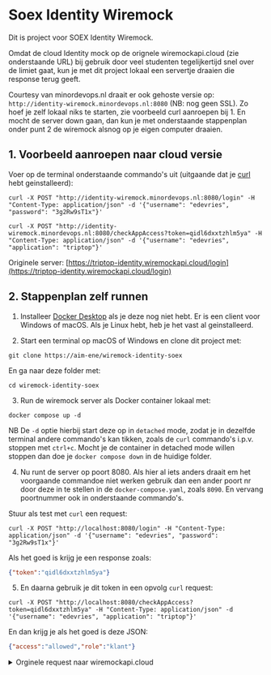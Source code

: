 # Soex Identity Wiremock

Dit is project voor SOEX Identity Wiremock.

Omdat de cloud Identity mock op de orignele wiremockapi.cloud (zie onderstaande URL) bij gebruik door veel studenten tegelijkertijd snel over de limiet gaat, kun je met dit project lokaal een servertje draaien die response terug geeft.

Courtesy van minordevops.nl draait er ook gehoste versie op: `http://identity-wiremock.minordevops.nl:8080` (NB: nog geen SSL). Zo hoef je zelf lokaal niks te starten, zie voorbeeld curl aanroepen bij 1. En mocht de server down gaan, dan kun je met onderstaande stappenplan onder punt 2 de wiremock alsnog op je eigen computer draaien.

## 1. Voorbeeld aanroepen naar cloud versie

Voer op de terminal onderstaande commando's uit (uitgaande dat je [curl](https://help.ubidots.com/en/articles/2165289-learn-how-to-install-run-curl-on-windows-macosx-linux) hebt geinstalleerd):

```console
curl -X POST "http://identity-wiremock.minordevops.nl:8080/login" -H "Content-Type: application/json" -d '{"username": "edevries", "password": "3g2Rw9sT1x"}'
```

```console
curl -X POST "http://identity-wiremock.minordevops.nl:8080/checkAppAccess?token=qidl6dxxtzhlm5ya" -H "Content-Type: application/json" -d '{"username": "edevries", "application": "triptop"}'
```

Originele server: [https://triptop-identity.wiremockapi.cloud/login](https://triptop-identity.wiremockapi.cloud/login)

## 2. Stappenplan zelf runnen

1. Installeer [Docker Desktop](https://www.docker.com/products/docker-desktop/) als je deze nog niet hebt. Er is een client voor Windows of macOS. Als je Linux hebt, heb je het vast al geinstalleerd.

2. Start een terminal op macOS of Windows en clone dit project met:

```console
git clone https://aim-ene/wiremock-identity-soex
```

En ga naar deze folder met:

```console
cd wiremock-identity-soex
```

3. Run de wiremock server als Docker container lokaal met:

```console
docker compose up -d
```

NB De `-d` optie hierbij start deze op in `detached` mode, zodat je in dezelfde terminal andere commando's kan tikken, zoals de `curl` commando's i.p.v. stoppen met `ctrl+c`. Mocht je de container in detached mode willen stoppen dan doe je `docker compose down` in de huidige folder.

4. Nu runt de server op poort 8080. Als hier al iets anders draait em het voorgaande commandoe niet werken gebruik dan een ander poort nr door deze in te stellen in de `docker-compose.yaml`, zoals `8090`. En vervang poortnummer ook in onderstaande commando's.

Stuur als test met `curl` een request:

```console
curl -X POST "http://localhost:8080/login" -H "Content-Type: application/json" -d '{"username": "edevries", "password": "3g2Rw9sT1x"}'
```

Als het goed is krijg je een response zoals:

```json
{"token":"qidl6dxxtzhlm5ya"}
```

5. En daarna gebruik je dit token in een opvolg `curl` request:

```console
curl -X POST "http://localhost:8080/checkAppAccess?token=qidl6dxxtzhlm5ya" -H "Content-Type: application/json" -d '{"username": "edevries", "application": "triptop"}'
```

En dan krijg je als het goed is deze JSON:

```json
{"access":"allowed","role":"klant"}
```

<details>
<summary>Orginele request naar wiremockapi.cloud</summary>

```console
curl -X POST "https://triptop-identity.wiremockapi.cloud/login" -H "Content-Type: application/json" -d '{"username": "edevries", "password": "<password>"}'
```

</details>
